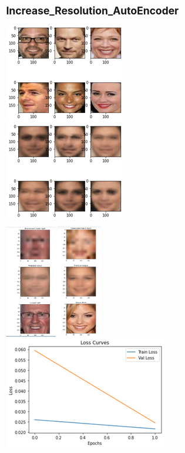 # Increase_Resolution_AutoEncoder

![](assets/10epc_grid_target_ip.png)
![](assets/10epc_grid_target_op.png)

<div>
<img height=300 src="assets/2epc_10px_input_original_op.png">
<img height=300 src="assets/10epc_10px_input_original_op.png">
<img height=300 src="assets/loss_curve.png">
</div>
